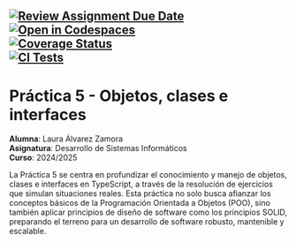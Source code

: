 [![Review Assignment Due Date](https://classroom.github.com/assets/deadline-readme-button-22041afd0340ce965d47ae6ef1cefeee28c7c493a6346c4f15d667ab976d596c.svg)](https://classroom.github.com/a/FTPDI46d) <br> 
[![Open in Codespaces](https://classroom.github.com/assets/launch-codespace-2972f46106e565e64193e422d61a12cf1da4916b45550586e14ef0a7c637dd04.svg)](https://classroom.github.com/open-in-codespaces?assignment_repo_id=18344662) <br> 
[![Coverage Status](https://coveralls.io/repos/github/ULL-ESIT-INF-DSI-2425/prct05-objects-classes-interfaces-alu0101349824/badge.svg?branch=main)](https://coveralls.io/github/ULL-ESIT-INF-DSI-2425/prct05-objects-classes-interfaces-alu0101349824?branch=main) <br> 
[![CI Tests](https://github.com/ULL-ESIT-INF-DSI-2425/prct05-objects-classes-interfaces-alu0101349824/actions/workflows/ci.yml/badge.svg)](https://github.com/ULL-ESIT-INF-DSI-2425/prct05-objects-classes-interfaces-alu0101349824/actions/workflows/ci.yml) <br> 
---
# Práctica 5 - Objetos, clases e interfaces

**Alumna**: Laura Álvarez Zamora <br>
**Asignatura**: Desarrollo de Sistemas Informáticos <br>
**Curso**: 2024/2025 <br>


La Práctica 5 se centra en profundizar el conocimiento y manejo de objetos, clases e interfaces en TypeScript, a través de la resolución de ejercicios que simulan situaciones reales. Esta práctica no solo busca afianzar los conceptos básicos de la Programación Orientada a Objetos (POO), sino también aplicar principios de diseño de software como los principios SOLID, preparando el terreno para un desarrollo de software robusto, mantenible y escalable.
